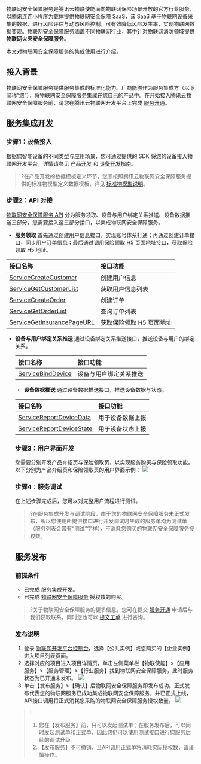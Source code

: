 
物联网安全保障服务是腾讯云物联使能面向物联网保险场景开放的官方行业服务，以腾讯连连小程序为载体提供物联网安全保障 SaaS，该 SaaS 基于物联网设备采集的数据，进行风险评估与动态风险控制，可有效降低风险发生率，实现物联网数据变现。物联网安全保障服务涵盖不同物联网行业，其中针对物联网消防领域提供**物联网火灾安全保障服务**。

本文对物联网安全保障服务的集成使用进行介绍。

## 接入背景

物联网安全保障服务提供服务集成的标准化能力。厂商能够作为服务集成方（以下简称“您”），将物联网安全保障服务集成在您自己的产品中。在开始接入腾讯云物联网安全保障服务前，请您在腾讯云物联网开发平台上完成 [服务开通](https://cloud.tencent.com/document/product/1081/56622#.E6.9C.8D.E5.8A.A1.E5.BC.80.E9.80.9A)。

## [服务集成开发](id:fw) 

### 步骤1：设备接入

根据您智能设备的不同类型与应用场景，您可通过提供的 SDK 将您的设备接入物联网开发平台，详情请参见 [产品开发](https://cloud.tencent.com/document/product/1081/34738) 和 [设备开发指南](https://cloud.tencent.com/document/product/1081/48329)。

>?在产品开发的数据模板定义环节，您须按照腾讯云物联网安全保障服务提供的标准物模型定义数据模板，详见 [标准物模型说明](https://cloud.tencent.com/document/product/1081/56625)。
>

### 步骤2：API 对接

[物联网安全保障服务 API](https://cloud.tencent.com/document/product/1081/56655) 分为服务领取、设备与用户绑定关系推送、设备数据推送三部分，您需要接入这三部分接口，以集成物联网安全保障服务。

- **服务领取**
  首先通过创建用户信息接口，实现账号体系打通；再通过创建订单接口，同步用户订单信息；最后通过调用保险领取 H5 页面地址接口，获取保险领取 H5 地址。
<table>
<thead>
<tr>
<th align="left">接口名称</th>
<th align="left">接口功能</th>
</tr>
</thead>
<tbody><tr>
<td align="left"><a href="https://cloud.tencent.com/document/product/1081/56660">ServiceCreateCustomer</a></td>
<td align="left">创建用户信息</td>
</tr>
<tr>
<td align="left"><a href="https://cloud.tencent.com/document/product/1081/56661">ServiceGetCustomerList</a></td>
<td align="left">获取用户信息列表</td>
</tr>
<tr>
<td align="left"><a href="https://cloud.tencent.com/document/product/1081/56662">ServiceCreateOrder</a></td>
<td align="left">创建订单</td>
</tr>
<tr>
<td align="left"><a href="https://cloud.tencent.com/document/product/1081/56663">ServiceGetOrderList</a></td>
<td align="left">查询订单列表</td>
</tr>
<tr>
<td align="left"><a href="https://cloud.tencent.com/document/product/1081/56664">ServiceGetInsurancePageURL</a></td>
<td align="left">获取保险领取 H5 页面地址</td>
</tr>
</tbody></table>

- **设备与用户绑定关系推送**
  通过设备绑定关系推送接口，推送设备与用户的绑定关系。
	<table>
<thead>
<tr>
<th align="left">接口名称</th>
<th align="left">接口功能</th>
</tr>
</thead>
<tbody><tr>
<td align="left"><a href="https://cloud.tencent.com/document/product/1081/56658">ServiceBindDevice</a></td>
<td align="left">设备与用户绑定关系推送</td>
</tr>
</tbody></table>


- **设备数据推送**
  通过设备数据推送接口，推送设备数据与状态。
<table>
<thead>
<tr>
<th align="left">接口名称</th>
<th align="left">接口功能</th>
</tr>
</thead>
<tbody><tr>
<td align="left"><a href="https://cloud.tencent.com/document/product/1081/56665">ServiceReportDeviceData</a></td>
<td align="left">用于设备数据上报</td>
</tr>
<tr>
<td align="left"><a href="https://cloud.tencent.com/document/product/1081/56666">ServiceReportDeviceState</a></td>
<td align="left">用于设备状态上报</td>
</tr>
</tbody></table>


### 步骤3：用户界面开发

您需要分别开发产品介绍页与保险领取页，以实现服务购买与保险领取功能。以下分别为产品介绍页和保险领取页的用户界面示例：
![](https://main.qcloudimg.com/raw/0736c61bb3150c378281776492f98b6b.png)



### 步骤4：服务调试

在上述步骤完成后，您可以对完整用户流程进行测试。

>?在服务集成开发与调试阶段，由于您的物联网安全保障服务未正式发布，所以您使用所提供接口进行开发调试时生成的服务单均为测试单（服务列表会带有“测试”字样），不消耗您购买的物联网安全保障服务授权数。
>

## 服务发布

### 前提条件

- 已完成 [服务集成开发](#fw)。
- 已完成 [物联网安全保障服务](https://cloud.tencent.com/document/product/1081/56622#.E6.9C.8D.E5.8A.A1.E5.BC.80.E9.80.9A) 授权数的购买。
>?关于物联网安全保障服务的更多信息，您可在提交 [服务开通](https://cloud.tencent.com/document/product/1081/56622#.E6.9C.8D.E5.8A.A1.E5.BC.80.E9.80.9A) 申请后与我们获取联系，同时您也可以 [提交工单](https://console.cloud.tencent.com/workorder/category) 进行咨询。

### 发布说明

1. 登录 [物联网开发平台控制台](https://console.cloud.tencent.com/iotexplorer)，选择【公共实例】或您购买的【企业实例】进入项目列表页面。
2. 选择对应的项目进入项目详情页，单击左侧菜单栏【物联使能】>【应用服务】>【服务管理】>【行业服务】找到物联网安全保障服务，此时服务状态为已开通未发布。
![](https://main.qcloudimg.com/raw/fb2676da82ac5d454dbf7158db919b5f.jpg)
3. 单击【发布服务】>【确认】后物联网安全保障服务即发布成功。正式发布代表您的物联网服务已成功集成物联网安全保障服务，并已正式上线，API接口调用将正式消耗您采购的物联网安全保障服务授权数量。
![](https://main.qcloudimg.com/raw/f7b93c96e016574aaea53dd46bf7ed8c.jpg)

>!
>1. 您在【发布服务】前，只可以发起测试单；在服务发布后，可以同时发起测试单和正式单，因此您仍可以使用测试接口进行您服务后续的调试升级。
>2. 【发布服务】不可撤销，且API调用正式单将消耗实际授权数，请谨慎操作。


